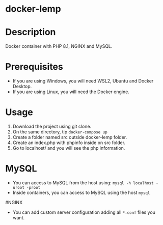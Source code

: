 # docker-lemp

# Description
Docker container with PHP 8.1, NGINX and MySQL.

# Prerequisites
* If you are using Windows, you will need WSL2, Ubuntu and Docker Desktop.
* If you are using Linux, you will need the Docker engine.

# Usage
1. Download the project using git clone.
2. On the same directory, tip ``docker-compose up``
3. Create a folder named src outside docker-lemp folder.
4. Create an index.php with phpinfo inside on src folder.
5. Go to localhost/ and you will see the php information.

# MySQL
* You can access to MySQL from the host using: ``mysql -h localhost -uroot -proot``
* Inside containers, you can access to MySQL using the host ``mysql``

#NGINX
* You can add custom server configuration adding all ``*.conf`` files you want.